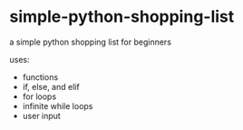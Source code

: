 # simple-python-shopping-list
a simple python shopping list for beginners

uses:
- functions
- if, else, and elif
- for loops
- infinite while loops
- user input

